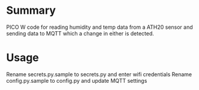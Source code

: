 # Summary

PICO W code for reading humidity and temp data from a ATH20 sensor and sending data to MQTT which a change in either is detected. 

# Usage

Rename secrets.py.sample to secrets.py and enter wifi credentials
Rename config.py.sample to config.py and update MQTT settings
